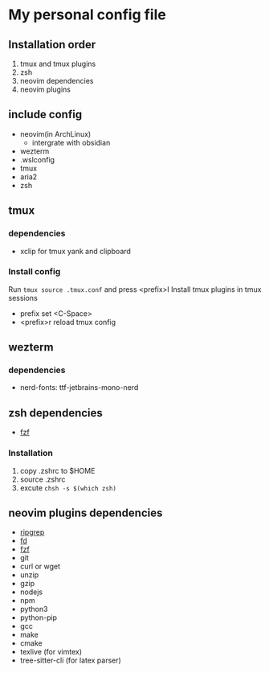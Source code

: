 # My personal config file

## Installation order

1. tmux and tmux plugins
2. zsh
3. neovim dependencies
4. neovim plugins

## include config

- neovim(in ArchLinux)
    - intergrate with obsidian
- wezterm 
- .wslconfig
- tmux
- aria2
- zsh

## tmux

### dependencies

- xclip for tmux yank and clipboard

### Install config

Run `tmux source .tmux.conf` and press \<prefix\>I Install tmux plugins in tmux sessions

- prefix set \<C-Space\>
- \<prefix\>r reload tmux config

## wezterm 

### dependencies

- nerd-fonts: ttf-jetbrains-mono-nerd

## zsh dependencies

- [fzf](https://github.com/junegunn/fzf)

### Installation

1. copy .zshrc to $HOME
2. source .zshrc
3. excute `chsh -s $(which zsh)`

## neovim plugins dependencies

- [ripgrep](https://github.com/BurntSushi/ripgrep)
- [fd](https://github.com/sharkdp/fd)
- [fzf](https://github.com/junegunn/fzf)
- git
- curl or wget
- unzip
- gzip
- nodejs
- npm
- python3
- python-pip
- gcc
- make
- cmake
- texlive (for vimtex)
- tree-sitter-cli (for latex parser)
